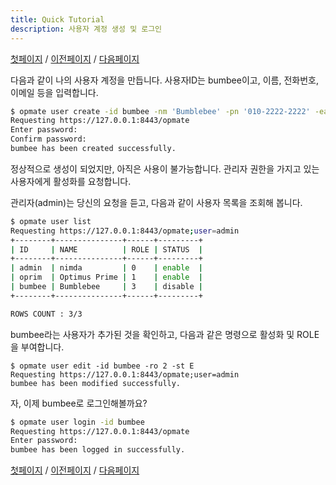 ```yaml
---
title: Quick Tutorial
description: 사용자 계정 생성 및 로그인
---
```


[첫페이지](QuickTutorial.md) / [이전페이지](QuickTutorial1.md) / [다음페이지](QuickTutorial3.md)

다음과 같이 나의 사용자 계정을 만듭니다. 사용자ID는 bumbee이고, 이름, 전화번호, 이메일 등을 입력합니다.

```sh
$ opmate user create -id bumbee -nm 'Bumblebee' -pn '010-2222-2222' -ea 'bumbee@email.com'
Requesting https://127.0.0.1:8443/opmate
Enter password: 
Confirm password: 
bumbee has been created successfully.
```

정상적으로 생성이 되었지만, 아직은 사용이 불가능합니다.
관리자 권한을 가지고 있는 사용자에게 활성화를 요청합니다.


관리자(admin)는 당신의 요청을 듣고, 다음과 같이 사용자 목록을 조회해 봅니다.

```sh
$ opmate user list
Requesting https://127.0.0.1:8443/opmate;user=admin
+--------+---------------+------+---------+
| ID     | NAME          | ROLE | STATUS  |
+--------+---------------+------+---------+
| admin  | nimda         | 0    | enable  |
| oprim  | Optimus Prime | 1    | enable  |
| bumbee | Bumblebee     | 3    | disable |
+--------+---------------+------+---------+

ROWS COUNT : 3/3
```

bumbee라는 사용자가 추가된 것을 확인하고, 다음과 같은 명령으로 활성화 및 ROLE을 부여합니다.

```
$ opmate user edit -id bumbee -ro 2 -st E
Requesting https://127.0.0.1:8443/opmate;user=admin
bumbee has been modified successfully.
```

자, 이제 bumbee로 로그인해볼까요?

```sh
$ opmate user login -id bumbee
Requesting https://127.0.0.1:8443/opmate
Enter password: 
bumbee has been logged in successfully.
```

[첫페이지](QuickTutorial.md) / [이전페이지](QuickTutorial1.md) / [다음페이지](QuickTutorial3.md)
